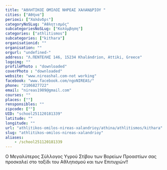 ```yaml
---
title: "ΑΘΛΗΤΙΚΟΣ ΟΜΙΛΟΣ ΝΗΡΕΑΣ ΧΑΛΑΝΔΡΙΟΥ "
cities: ["Αθήνα"]
perioxi: ["Χαλάνδρι"]
categoryNoSLug: "Αθλητισμός"
subcategoriesNoSLug: ["Κολύμβηση"]
categories: ["athlitismos"]
subcategories: ["kithara"]
organisationid: ""
organisation: ""
orgurl: "undefined-"
address: "Λ.ΠΕΝΤΕΛΗΣ 146, 15234 Khalándrion, Attiki, Greece"
logoimg: ""
profilePhoto : "downloaded"
coverPhoto : "downloaded"
website: "www.nireashal.com-not working"
facebook: "www.facebook.com/ngoNIREAS/"
phone: "2106827722"
email: "nireas1989@gmail.com"
courses: ""
places: [""]
rensponsibles: ""
zipcode: [""]
UID: "school251120181339"
latitude: ""
longitude: ""
url: "athlitikos-omilos-nireas-xalandrioy/athina/athlitismos/kithara"
slug: "athlitikos-omilos-nireas-xalandrioy"
aliases:
    - /school251120181339
---
```



Ο Μεγαλύτερος Σύλλογος Υγρού Στίβου των Βορείων Προαστίων σας προσκαλεί στο ταξίδι του Αθλητισμού και των Επιτυχιών!!

